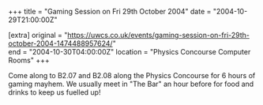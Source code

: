 +++
title = "Gaming Session on Fri 29th October 2004"
date = "2004-10-29T21:00:00Z"

[extra]
original = "https://uwcs.co.uk/events/gaming-session-on-fri-29th-october-2004-1474488957624/"    
end = "2004-10-30T04:00:00Z"
location = "Physics Concourse Computer Rooms"
+++

Come along to B2.07 and B2.08 along the Physics Concourse for 6 hours of gaming mayhem. We usually meet in "The Bar" an hour before for food and drinks to keep us fuelled up\!

